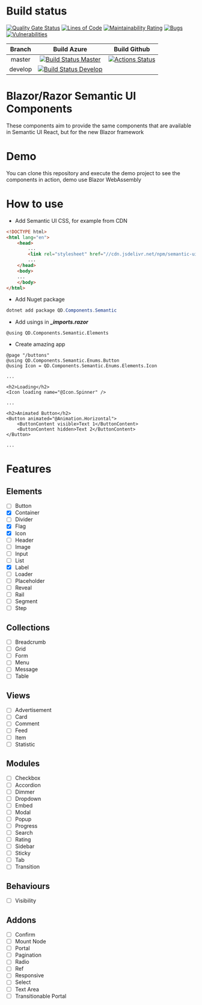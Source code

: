 # Build status
[AzureBuildMaster]: https://dev.azure.com/Daniel127/Semantic%20UI%20Blazor%20Components/_apis/build/status/CI-Release?branchName=master
[AzureBuildMasterLink]: https://dev.azure.com/Daniel127/Semantic%20UI%20Blazor%20Components/_build/latest?definitionId=8&branchName=master

[AzureBuildDevelop]: https://dev.azure.com/Daniel127/Semantic%20UI%20Blazor%20Components/_apis/build/status/CI-Development?branchName=develop
[AzureBuildDevelopLink]: https://dev.azure.com/Daniel127/Semantic%20UI%20Blazor%20Components/_build/latest?definitionId=7&branchName=develop

[GithubActions]: https://github.com/Daniel127/SemanticUI-Razor-Components/workflows/Github%20CI/badge.svg
[GithubActionsLink]: https://github.com/Daniel127/SemanticUI-Razor-Components/actions

[![Quality Gate Status](https://sonarcloud.io/api/project_badges/measure?project=semanticui-razor-components&metric=alert_status)](https://sonarcloud.io/dashboard?id=semanticui-razor-components)
[![Lines of Code](https://sonarcloud.io/api/project_badges/measure?project=semanticui-razor-components&metric=ncloc)](https://sonarcloud.io/dashboard?id=semanticui-razor-components)
[![Maintainability Rating](https://sonarcloud.io/api/project_badges/measure?project=semanticui-razor-components&metric=sqale_rating)](https://sonarcloud.io/dashboard?id=semanticui-razor-components)
[![Bugs](https://sonarcloud.io/api/project_badges/measure?project=semanticui-razor-components&metric=bugs)](https://sonarcloud.io/dashboard?id=semanticui-razor-components)
[![Vulnerabilities](https://sonarcloud.io/api/project_badges/measure?project=semanticui-razor-components&metric=vulnerabilities)](https://sonarcloud.io/dashboard?id=semanticui-razor-components)

| Branch          | Build Azure   | Build Github |
| :-------------: |:-------------:| :---:
| master          | [![Build Status Master][AzureBuildMaster]][AzureBuildMasterLink] | [![Actions Status][GithubActions]][GithubActionsLink] |
| develop         | [![Build Status Develop][AzureBuildDevelop]][AzureBuildDevelopLink] | |



# Blazor/Razor Semantic UI Components

These components aim to provide the same components that are available in Semantic UI React, but for the new Blazor framework

# Demo
You can clone this repository and execute the demo project to see the components in action, demo use Blazor WebAssembly

# How to use

- Add Semantic UI CSS, for example from CDN
``` html
<!DOCTYPE html>
<html lang="en">
    <head>
        ...
        <link rel="stylesheet" href="//cdn.jsdelivr.net/npm/semantic-ui@2.4.2/dist/semantic.min.css" />
        ...
    </head>
    <body>
    ...
    </body>
</html>
```
- Add Nuget package
``` powershell
dotnet add package QD.Components.Semantic
```

- Add usings in __*_imports.razor*__
``` razor
@using QD.Components.Semantic.Elements
```

- Create amazing app

``` razor
@page "/buttons"
@using QD.Components.Semantic.Enums.Button
@using Icon = QD.Components.Semantic.Enums.Elements.Icon

...

<h2>Loading</h2>
<Icon loading name="@Icon.Spinner" />

...

<h2>Animated Button</h2>
<Button animated="@Animation.Horizontal">
    <ButtonContent visible>Text 1</ButtonContent>
    <ButtonContent hidden>Text 2</ButtonContent>
</Button>

...
```

# Features
## Elements
- [ ] Button
- [X] Container
- [ ] Divider
- [X] Flag
- [X] Icon
- [ ] Header
- [ ] Image
- [ ] Input
- [ ] List
- [X] Label
- [ ] Loader
- [ ] Placeholder
- [ ] Reveal
- [ ] Rail
- [ ] Segment
- [ ] Step

## Collections
- [ ] Breadcrumb
- [ ] Grid
- [ ] Form
- [ ] Menu
- [ ] Message
- [ ] Table

## Views
- [ ] Advertisement
- [ ] Card
- [ ] Comment
- [ ] Feed
- [ ] Item
- [ ] Statistic

## Modules
- [ ] Checkbox
- [ ] Accordion
- [ ] Dimmer
- [ ] Dropdown
- [ ] Embed
- [ ] Modal
- [ ] Popup
- [ ] Progress
- [ ] Search
- [ ] Rating
- [ ] Sidebar
- [ ] Sticky
- [ ] Tab
- [ ] Transition

## Behaviours
- [ ] Visibility

## Addons
- [ ] Confirm
- [ ] Mount Node
- [ ] Portal
- [ ] Pagination
- [ ] Radio
- [ ] Ref
- [ ] Responsive
- [ ] Select
- [ ] Text Area
- [ ] Transitionable Portal